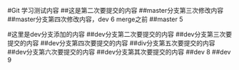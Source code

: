 #Git 学习测试内容
##这是第二次要提交的内容
##master分支第三次修改内容
##master分支第四次修改内容，dev 6 merge之前
##master 5


#这里是dev分支添加的内容
##dev分支第二次要提交的内容
##dev分支第三次要提交的内容
##dev分支第四次要提交的内容
##div分支第五次要提交的内容
##dev分支第六次要提交的内容
##dev分支第其次要提交的内容
##dev 8
##dev 9
